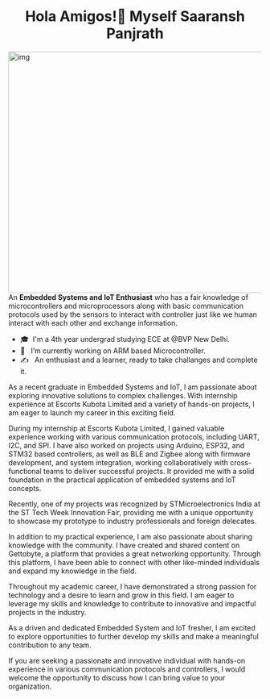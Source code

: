 <h1 align="center">Hola Amigos!👋 Myself Saaransh Panjrath </h1>

<img width = "638" align="right" alt="img" height="479" src="https://media.licdn.com/dms/image/C4D22AQEsxYcYw-L2Sw/feedshare-shrink_2048_1536/0/1679419737001?e=1687392000&v=beta&t=rvoLyQ3TVmUYbO6Yvh3Us2p0KT96GchLrEe4tpkP63o"/>
<div align="left"> 

An **Embedded Systems and IoT Enthusiast** who has a fair knowledge of microcontrollers and microprocessors along with basic communication protocols used by the sensors to interact with controller just like we human interact with each other and exchange information. 
 
- 🎓 &nbsp;I'm a 4th year undergrad studying ECE at @BVP New Delhi.
- 💼 &nbsp; I’m currently working on ARM based Microcontroller.
- ✍️ &nbsp; An enthusiast and a learner, ready to take challanges and complete it.
 

 
 As a recent graduate in Embedded Systems and IoT, I am passionate about exploring innovative solutions to complex challenges. With internship experience at Escorts Kubota Limited and a variety of hands-on projects, I am eager to launch my career in this exciting field.

During my internship at Escorts Kubota Limited, I gained valuable experience working with various communication protocols, including UART, I2C, and SPI. I have also worked on projects using Arduino, ESP32, and STM32 based controllers, as well as BLE and Zigbee along with firmware development, and system integration, working collaboratively with cross-functional teams to deliver successful projects. It provided me with a solid foundation in the practical application of embedded systems and IoT concepts. 

Recently, one of my projects was recognized by STMicroelectronics India at the ST Tech Week Innovation Fair, providing me with a unique opportunity to showcase my prototype to industry professionals and foreign delecates.

In addition to my practical experience, I am also passionate about sharing knowledge with the community. I have created and shared content on Gettobyte, a platform that provides a great networking opportunity. Through this platform, I have been able to connect with other like-minded individuals and expand my knowledge in the field.

Throughout my academic career, I have demonstrated a strong passion for technology and a desire to learn and grow in this field. I am eager to leverage my skills and knowledge to contribute to innovative and impactful projects in the industry.

As a driven and dedicated Embedded System and IoT fresher, I am excited to explore opportunities to further develop my skills and make a meaningful contribution to any team. 

If you are seeking a passionate and innovative individual with hands-on experience in various communication protocols and controllers, I would welcome the opportunity to discuss how I can bring value to your organization.

<!--
**Saaraansh/Saaraansh** is a ✨ _special_ ✨ repository because its `README.md` (this file) appears on your GitHub profile.


Here are some ideas to get you started:

- 🔭 I’m currently working on ...
- 🌱 I’m currently learning ...
- 👯 I’m looking to collaborate on ...
- 🤔 I’m looking for help with ...
- 💬 Ask me about ...
- 📫 How to reach me: ...
- 😄 Pronouns: ...
- ⚡ Fun fact: ...
-->
